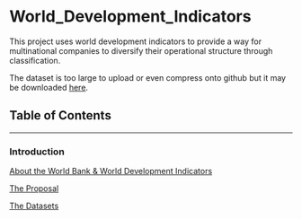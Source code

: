 # World_Development_Indicators

This project uses world development indicators to provide a way for multinational companies to diversify their operational structure through classification.

The dataset is too large to upload or even compress onto github but it may be downloaded [here](https://datacatalog.worldbank.org/dataset/world-development-indicators).

## Table of Contents
--------------------------

### Introduction
[About the World Bank & World Development Indicators](http://datatopics.worldbank.org/world-development-indicators/)

[The Proposal](https://github.com/dametreusv/world_development_indicators/blob/master/wdi_proposal.pdf)

[The Datasets](https://datacatalog.worldbank.org/dataset/world-development-indicators)



